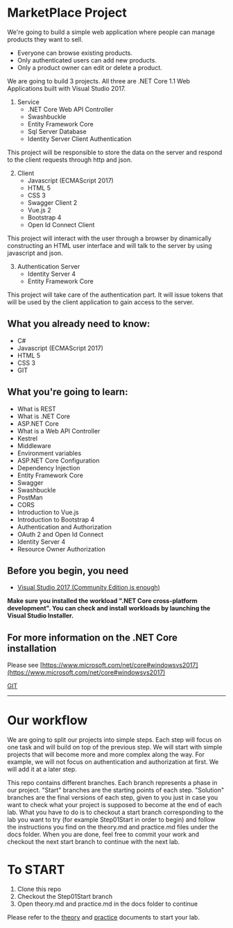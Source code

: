 # MarketPlace Project

We're going to build a simple web application where people can manage products they want to sell.
- Everyone can browse existing products.
- Only authenticated users can add new products.
- Only a product owner can edit or delete a product.

We are going to build 3 projects. All three are .NET Core 1.1 Web Applications built with Visual Studio 2017.

1. Service 
   - .NET Core Web API Controller
   - Swashbuckle
   - Entity Framework Core
   - Sql Server Database
   - Identity Server Client Authentication

This project will be responsible to store the data on the server and respond to the client requests through http and json.

2. Client
   - Javascript (ECMAScript 2017)
   - HTML 5
   - CSS 3
   - Swagger Client 2
   - Vue.js 2
   - Bootstrap 4
   - Open Id Connect Client

This project will interact with the user through a browser by dinamically constructing an HTML user interface and will talk to the server by using javascript and json.

3. Authentication Server
   - Identity Server 4
   - Entity Framework Core

This project will take care of the authentication part. It will issue tokens that will be used by the client application to gain access to the server.

## What you already need to know:
- C#
- Javascript (ECMAScript 2017)
- HTML 5
- CSS 3
- GIT

## What you're going to learn:
- What is REST
- What is .NET Core
- ASP.NET Core 
- What is a Web API Controller
- Kestrel
- Middleware
- Environment variables
- ASP.NET Core Configuration
- Dependency Injection
- Entity Framework Core
- Swagger
- Swashbuckle
- PostMan
- CORS
- Introduction to Vue.js
- Introduction to Bootstrap 4
- Authentication and Authorization
- OAuth 2 and Open Id Connect
- Identity Server 4
- Resource Owner Authorization

## Before you begin, you need
- [Visual Studio 2017 (Community Edition is enough)](https://www.visualstudio.com/thank-you-downloading-visual-studio/?sku=community) 

**Make sure you installed the workload ".NET Core cross-platform development". You can check and install workloads by launching the Visual Studio Installer.**

## For more information on the .NET Core installation

Please see [https://www.microsoft.com/net/core#windowsvs2017](https://www.microsoft.com/net/core#windowsvs2017)

[GIT](https://git-scm.com/downloads)

---

# Our workflow

We are going to split our projects into simple steps. Each step will focus on one task and will build on top of the previous step. We will start with simple projects that will become more and more complex along the way. For example, we will not focus on authentication and authorization at first. We will add it at a later step.

This repo contains different branches. Each branch represents a phase in our project. "Start" branches are the starting points of each step. "Solution" branches are the final versions of each step, given to you just in case you want to check what your project is supposed to become at the end of each lab.
What you have to do is to checkout a start branch corresponding to the lab you want to try (for example Step01Start in order to begin) and follow the instructions you find on the theory.md and practice.md files under the docs folder. When you are done, feel free to commit your work and checkout the next start branch to continue with the next lab.     

# To START

1. Clone this repo 
2. Checkout the Step01Start branch
3. Open theory.md and practice.md in the docs folder to continue

Please refer to the [theory](/docs/theory.md) and [practice](/docs/practice.md) documents to start your lab. 

